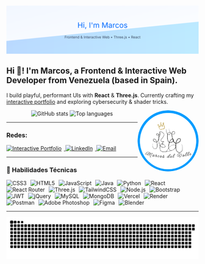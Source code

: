 <picture>
  <source media="(prefers-color-scheme: dark)" srcset="assets/banner-dark.svg" />
  <source media="(prefers-color-scheme: light)" srcset="assets/banner-light.svg" />
  <img alt="Marcos — Frontend & Interactive Web" src="assets/banner-light.svg" />
</picture>

<h2 align="left">Hi 👋! I'm Marcos, a Frontend & Interactive Web Developer from Venezuela (based in Spain).</h2>

<p>
I build playful, performant UIs with <b>React</b> & <b>Three.js</b>. Currently crafting my
<a href="https://portfolio-rho-nine-97.vercel.app/">interactive portfolio</a> and exploring cybersecurity & shader tricks.
</p>

<!-- Avatar -->
<img align="right" src="assets/avatar.png" width="160" alt="Marcos avatar" style="border-radius:50%;" />

<!-- Stats -->
<div align="center">
  <picture>
    <!-- Dark: light neon sky blue -->
    <source media="(prefers-color-scheme: dark)" srcset="https://github-readme-stats.vercel.app/api?username=MarcosJVPR&show_icons=true&include_all_commits=true&count_private=true&hide_border=false&title_color=7DF9FF&text_color=E6F7FF&icon_color=7DF9FF&ring_color=7DF9FF&bg_color=0b0f17&cache_seconds=21600" />
    <!-- Light: electric blue -->
    <img height="150" alt="GitHub stats" src="https://github-readme-stats.vercel.app/api?username=MarcosJVPR&show_icons=true&include_all_commits=true&count_private=true&hide_border=false&title_color=006CFF&text_color=0b0f17&icon_color=006CFF&ring_color=006CFF&bg_color=f5f9ff&cache_seconds=21600" />
  </picture>

  <picture>
    <source media="(prefers-color-scheme: dark)" srcset="https://github-readme-stats.vercel.app/api/top-langs?username=MarcosJVPR&layout=compact&card_width=360&langs_count=6&hide_border=false&title_color=7DF9FF&text_color=E6F7FF&bg_color=0b0f17&cache_seconds=21600" />
    <img height="150" alt="Top languages" src="https://github-readme-stats.vercel.app/api/top-langs?username=MarcosJVPR&layout=compact&card_width=360&langs_count=6&hide_border=false&title_color=006CFF&text_color=0b0f17&bg_color=f5f9ff&cache_seconds=21600" />
  </picture>
</div>

---

<h3>Redes:</h3>
<p>
  <a href="https://portfolio-rho-nine-97.vercel.app/" target="_blank">
  <img
    alt="Interactive Portfolio"
    height="28"
    style="margin-right:6px"
    src="https://img.shields.io/badge/⚡_Interactive_Portfolio-00C6FF?style=for-the-badge&logo=data:image/svg+xml;base64,PHN2ZyBmaWxsPSIjRkRCRTAwIiB4bWxucz0iaHR0cDovL3d3dy53My5vcmcvMjAwMC9zdmciIHdpZHRoPSIyMCIgaGVpZ2h0PSIyMCI+PHBhdGggZD0iTTEwIDBMMjAgMTBMMTAgMjBMMCwxMEwxMCwwWiIvPjwvc3ZnPg==&logoColor=white&labelColor=0b0f17&color=00C6FF"
  />
  </a>

  <a href="https://www.linkedin.com/in/marcosjvpr/" target="_blank">
    <img alt="LinkedIn" height="28" style="margin-right:6px" src="https://img.shields.io/badge/LinkedIn-006CFF?style=for-the-badge&logo=linkedin&logoColor=white">
  </a>
  <a href="mailto:perezmarcosjulio@gmail.com">
    <img alt="Email" height="28" style="margin-right:6px" src="https://img.shields.io/badge/Email-D14836?style=for-the-badge&logo=gmail&logoColor=white">
  </a>
</p>

<hr/>

<h3>🚀 Habilidades Técnicas</h3>

<!-- fila 1 (todo en una línea, auto-wrap) -->
<p>
  <img alt="CSS3" height="28" style="margin-right:6px" src="https://img.shields.io/badge/CSS3-1572B6?style=for-the-badge&logo=css3&logoColor=white">
  <img alt="HTML5" height="28" style="margin-right:6px" src="https://img.shields.io/badge/HTML5-E34F26?style=for-the-badge&logo=html5&logoColor=white">
  <img alt="JavaScript" height="28" style="margin-right:6px" src="https://img.shields.io/badge/JavaScript-F7DF1E?style=for-the-badge&logo=javascript&logoColor=111">
  <img alt="Java" height="28" style="margin-right:6px" src="https://img.shields.io/badge/Java-ED8B00?style=for-the-badge&logo=openjdk&logoColor=white">
  <img alt="Python" height="28" style="margin-right:6px" src="https://img.shields.io/badge/Python-3776AB?style=for-the-badge&logo=python&logoColor=white">
  <img alt="React" height="28" style="margin-right:6px" src="https://img.shields.io/badge/React-00D1F7?style=for-the-badge&logo=react&logoColor=061a23">
  <img alt="React Router" height="28" style="margin-right:6px" src="https://img.shields.io/badge/React_Router-CA4245?style=for-the-badge&logo=reactrouter&logoColor=white">
  <img alt="Three.js" height="28" style="margin-right:6px" src="https://img.shields.io/badge/Three.js-000000?style=for-the-badge&logo=threedotjs&logoColor=white">
  <img alt="TailwindCSS" height="28" style="margin-right:6px" src="https://img.shields.io/badge/TailwindCSS-38BDF8?style=for-the-badge&logo=tailwindcss&logoColor=white">
  <img alt="Node.js" height="28" style="margin-right:6px" src="https://img.shields.io/badge/Node.js-339933?style=for-the-badge&logo=nodedotjs&logoColor=white">
  <img alt="Bootstrap" height="28" style="margin-right:6px" src="https://img.shields.io/badge/Bootstrap-7952B3?style=for-the-badge&logo=bootstrap&logoColor=white">
  <img alt="JWT" height="28" style="margin-right:6px" src="https://img.shields.io/badge/JWT-000000?style=for-the-badge&logo=jsonwebtokens&logoColor=white">
  <img alt="jQuery" height="28" style="margin-right:6px" src="https://img.shields.io/badge/jQuery-0769AD?style=for-the-badge&logo=jquery&logoColor=white">
  <img alt="MySQL" height="28" style="margin-right:6px" src="https://img.shields.io/badge/MySQL-4479A1?style=for-the-badge&logo=mysql&logoColor=white">
  <img alt="MongoDB" height="28" style="margin-right:6px" src="https://img.shields.io/badge/MongoDB-47A248?style=for-the-badge&logo=mongodb&logoColor=white">
  <img alt="Vercel" height="28" style="margin-right:6px" src="https://img.shields.io/badge/Vercel-000000?style=for-the-badge&logo=vercel&logoColor=white">
  <img alt="Render" height="28" style="margin-right:6px" src="https://img.shields.io/badge/Render-46E3B7?style=for-the-badge&logo=render&logoColor=111">
  <img alt="Postman" height="28" style="margin-right:6px" src="https://img.shields.io/badge/Postman-FF6C37?style=for-the-badge&logo=postman&logoColor=white">
  <img alt="Adobe Photoshop" height="28" style="margin-right:6px" src="https://img.shields.io/badge/Adobe_Photoshop-31A8FF?style=for-the-badge&logo=adobephotoshop&logoColor=white">
  <img alt="Figma" height="28" style="margin-right:6px" src="https://img.shields.io/badge/Figma-F24E1E?style=for-the-badge&logo=figma&logoColor=white">
  <img alt="Blender" height="28" style="margin-right:6px" src="https://img.shields.io/badge/Blender-F5792A?style=for-the-badge&logo=blender&logoColor=white">
</p>

---

<!-- Snake -->
<img src="https://raw.githubusercontent.com/MarcosJVPR/MarcosJVPR/output/snake.svg?t=5" alt="Snake animation" />

